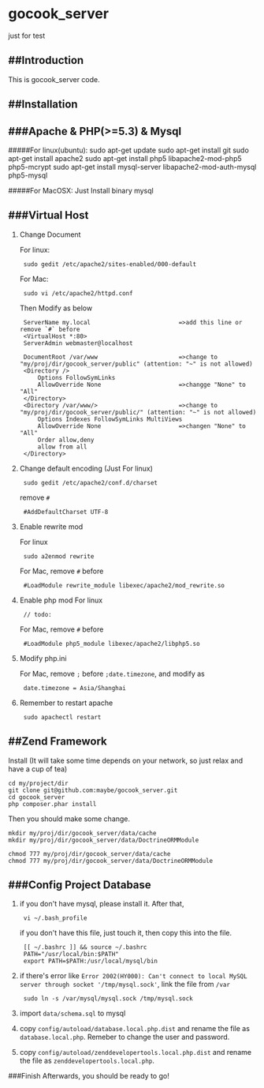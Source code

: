 gocook_server
=============

just for test

##Introduction
------------
This is gocook_server code.


##Installation
------------


###Apache & PHP(>=5.3) & Mysql
----------------------------
#####For linux(ubuntu):
	sudo apt-get update
	sudo apt-get install git
	sudo apt-get install apache2
	sudo apt-get install php5 libapache2-mod-php5 php5-mcrypt
	sudo apt-get install mysql-server libapache2-mod-auth-mysql php5-mysql

#####For MacOSX:
Just Install binary mysql


###Virtual Host
------------

1. Change Document
	
	For linux:
	
		sudo gedit /etc/apache2/sites-enabled/000-default 
	
	For Mac:
		
		sudo vi /etc/apache2/httpd.conf
	
	Then Modify as below
    
    	ServerName my.local  						=>add this line or remove `#` before
		<VirtualHost *:80>
		ServerAdmin webmaster@localhost

		DocumentRoot /var/www						=>change to "my/proj/dir/gocook_server/public" (attention: "~" is not allowed)
		<Directory />
			Options FollowSymLinks
			AllowOverride None						=>changge "None" to "All"	
		</Directory>
		<Directory /var/www/>						=>change to "my/proj/dir/gocook_server/public/" (attention: "~" is not allowed)
			Options Indexes FollowSymLinks MultiViews
			AllowOverride None						=>changen "None" to "All"
			Order allow,deny
			allow from all
		</Directory>

2. Change default encoding (Just For linux)
	
		sudo gedit /etc/apache2/conf.d/charset

	remove `#`
	
		#AddDefaultCharset UTF-8
	
3. Enable rewrite mod
	
	For linux	
	
		sudo a2enmod rewrite
	
	For Mac, remove `#` before
	
		#LoadModule rewrite_module libexec/apache2/mod_rewrite.so
		
4. Enable php mod
	For linux
		
		// todo:
	
	For Mac, remove `#` before

		#LoadModule php5_module libexec/apache2/libphp5.so	
5. Modify php.ini
	
	For Mac, remove `;` before `;date.timezone`, and modify as
	
		date.timezone = Asia/Shanghai

6. Remember to restart apache
	
		sudo apachectl restart



##Zend Framework
----------------------------
Install (It will take some time depends on your network, so just relax and have a cup of tea)

	cd my/project/dir
	git clone git@github.com:maybe/gocook_server.git
	cd gocook_server
	php composer.phar install


Then you should make some change.

	mkdir my/proj/dir/gocook_server/data/cache
	mkdir my/proj/dir/gocook_server/data/DoctrineORMModule
	
	chmod 777 my/proj/dir/gocook_server/data/cache
	chmod 777 my/proj/dir/gocook_server/data/DoctrineORMModule

###Config Project Database
----------------------------
1. if you don't have mysql, please install it. After that,
	
		vi ~/.bash_profile
		
	if you don't have this file, just touch it, then copy this into the file.
	
		[[ ~/.bashrc ]] && source ~/.bashrc
		PATH="/usr/local/bin:$PATH"
		export PATH=$PATH:/usr/local/mysql/bin

2. if there's error like `Error 2002(HY000): Can't connect to local MySQL server through socket '/tmp/mysql.sock'`, link the file from `/var`

		sudo ln -s /var/mysql/mysql.sock /tmp/mysql.sock 


1. import `data/schema.sql` to mysql

2. copy `config/autoload/database.local.php.dist` and rename the file as `database.local.php`. Remeber to change the user and password.
2. copy `config/autoload/zenddevelopertools.local.php.dist` and rename the file as `zenddevelopertools.local.php`.

###Finish
Afterwards, you should be ready to go!
